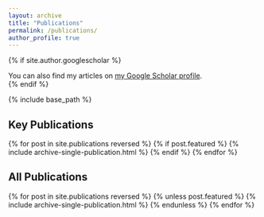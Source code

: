 ```yaml
---
layout: archive
title: "Publications"
permalink: /publications/
author_profile: true
---
```


{% if site.author.googlescholar %}
  <div class="wordwrap">You can also find my articles on <a href="{{site.author.googlescholar}}">my Google Scholar profile</a>.</div>
{% endif %}

{% include base_path %}

<h2> Key Publications </h2>

{% for post in site.publications reversed %}
  {% if post.featured %}
  {% include archive-single-publication.html %}
  {% endif %}
{% endfor %}

<h2> All Publications </h2>

{% for post in site.publications reversed %}
  {% unless post.featured %}
  {% include archive-single-publication.html %}
  {% endunless %}
{% endfor %}